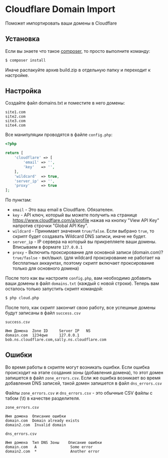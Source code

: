 Cloudflare Domain Import
=
Поможет импортировать ваши домены в Cloudflare

Установка
--
Если вы знаете что такое [composer](http://getcomposer.org), то просто выполните команду:
```bash
$ composer install
```
Иначе распакуйте архив build.zip в отдельную папку и переходит к настройке.

Настройка
--
Создайте файл domains.txt и поместите в него домены:
```
site1.com
site2.com
site3.com
site4.com
```
Все манипуляции проводятся в файле `config.php`:
```php
<?php

return [
    'cloudflare' => [
        'email' => '',
        'key'   => '',
    ],
    'wildcard'  => true,
    'server_ip' => '',
    'proxy'     => true
];
```

По пунктам:
- `email` - Это ваш email в Cloudflare. Обязателен.
- `key` - API ключ, который вы можете получить на странице https://www.cloudflare.com/a/profile нажав на кнопку "View API Key" напротив строчки "Global API Key".
- `wildcard` - Принимает значения `true/false`. Если выбрано `true`, то скрипт будет создавать Wildcard DNS записи, иначе не будет.
- `server_ip` - IP сервера на который вы прикрепляете ваши домены. Вписываем в формате `127.0.0.1`
- `proxy` - Включить проксирование для основной записи (domain.com)? `true/faslse` - вкл/выкл. (для wildcard проксирование не работает на бесплатных аккаунтах, поэтому скрипт включает проксирование только для основного домена)

После того как вы настроите `config.php`, вам необходимо добавить ваши домены в файл `domains.txt` (каждый с новой строки).
Теперь вам осталось только запустить скрипт командой:
```bash
$ php cloud.php
```

После того, как скрипт закончит свою работу, все успешные домены будут записаны в файл `success.csv`

`success.csv`
```csv
Имя Домена  Zone ID     Server IP   NS
domain.com  1234qwe     127.0.0.1   bob.ns.cloudflare.com,sally.ns.cloudflare.com
```

Ошибки
--
Во время работы в скрипте могут возникать ошибки.
Если ошибка происходит на этапе создания зоны (добавления домена), то этот домен запишется в файл `zone_errors.csv`.
Если же ошибка возникает во время добавления DNS записей, такой домен запишется в файл `dns_errors.csv`

Файлы `zone_errors.csv` и `dns_errors.csv` - это обычные CSV файлы с табом (\t) в качестве разделителя. 

`zone_errors.csv`
```csv
Имя домена  Описание ошибки
domain.com  Domain already exists
domain2.com  Invalid domain
```

`dns_errors.csv`
```csv
Имя домена  Тип DNS Зоны    Описание ошибки
domain.com   A               Some error
domain2.com  *               Another error
```
